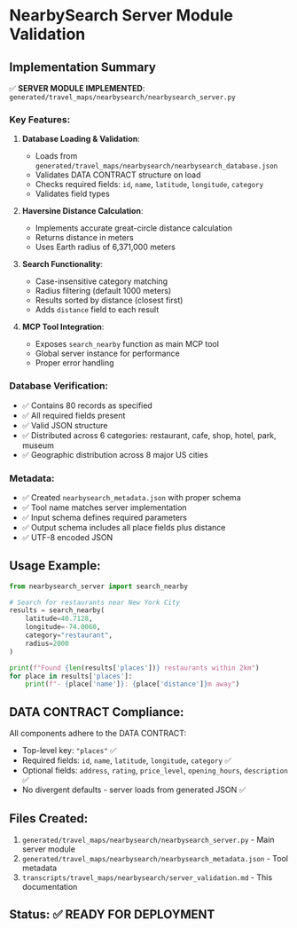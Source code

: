 # NearbySearch Server Module Validation

## Implementation Summary

✅ **SERVER MODULE IMPLEMENTED**: `generated/travel_maps/nearbysearch/nearbysearch_server.py`

### Key Features:

1. **Database Loading & Validation**:
   - Loads from `generated/travel_maps/nearbysearch/nearbysearch_database.json`
   - Validates DATA CONTRACT structure on load
   - Checks required fields: `id`, `name`, `latitude`, `longitude`, `category`
   - Validates field types

2. **Haversine Distance Calculation**:
   - Implements accurate great-circle distance calculation
   - Returns distance in meters
   - Uses Earth radius of 6,371,000 meters

3. **Search Functionality**:
   - Case-insensitive category matching
   - Radius filtering (default 1000 meters)
   - Results sorted by distance (closest first)
   - Adds `distance` field to each result

4. **MCP Tool Integration**:
   - Exposes `search_nearby` function as main MCP tool
   - Global server instance for performance
   - Proper error handling

### Database Verification:

- ✅ Contains 80 records as specified
- ✅ All required fields present
- ✅ Valid JSON structure
- ✅ Distributed across 6 categories: restaurant, cafe, shop, hotel, park, museum
- ✅ Geographic distribution across 8 major US cities

### Metadata:

- ✅ Created `nearbysearch_metadata.json` with proper schema
- ✅ Tool name matches server implementation
- ✅ Input schema defines required parameters
- ✅ Output schema includes all place fields plus distance
- ✅ UTF-8 encoded JSON

## Usage Example:

```python
from nearbysearch_server import search_nearby

# Search for restaurants near New York City
results = search_nearby(
    latitude=40.7128,
    longitude=-74.0060,
    category="restaurant",
    radius=2000
)

print(f"Found {len(results['places'])} restaurants within 2km")
for place in results['places']:
    print(f"- {place['name']}: {place['distance']}m away")
```

## DATA CONTRACT Compliance:

All components adhere to the DATA CONTRACT:
- Top-level key: `"places"` ✅
- Required fields: `id`, `name`, `latitude`, `longitude`, `category` ✅
- Optional fields: `address`, `rating`, `price_level`, `opening_hours`, `description` ✅
- No divergent defaults - server loads from generated JSON ✅

## Files Created:

1. `generated/travel_maps/nearbysearch/nearbysearch_server.py` - Main server module
2. `generated/travel_maps/nearbysearch/nearbysearch_metadata.json` - Tool metadata
3. `transcripts/travel_maps/nearbysearch/server_validation.md` - This documentation

## Status: ✅ READY FOR DEPLOYMENT